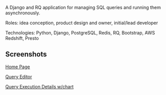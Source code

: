 A Django and RQ application for managing SQL queries and running them asynchronously.

Roles: idea conception, product design and owner, initial/lead developer

Technologies: Python, Django, PostgreSQL, Redis, RQ, Bootstrap, AWS Redshift, Presto

## Screenshots

[Home Page](https://raw.githubusercontent.com/fura-ness/portfolio/master/sql-web-application/docs/ss-01.png)

[Query Editor](https://raw.githubusercontent.com/fura-ness/portfolio/master/sql-web-application/docs/ss-02.png)

[Query Execution Details w/chart](https://raw.githubusercontent.com/fura-ness/portfolio/master/sql-web-application/docs/ss-03.png)